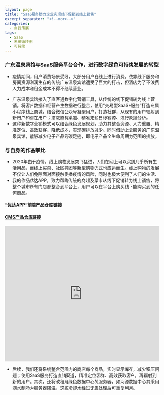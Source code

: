 ```yaml
---
layout: page
title: "SaaS服务助力企业实现线下促销到线上销售"
excerpt_separator: "<!--more-->"
categories:
  - 自我策展
tags:
  - SaaS
  - 系统循环图
  - 可持续
---
```

### 广东温泉宾馆与SaaS服务平台合作，进行数字绿色可持续发展的转型
- 疫情期间，用户消费场景受限，大部分用户在线上进行消费。依靠线下服务和房间资源利润生存的传统广东温泉宾馆遭受了巨大的打击，但酒店为了不浪费人力成本和租金成本不得不继续营业。    
<!--more-->
- 广东温泉宾馆接入了直客通数字化营销工具，从传统的线下促销转为线上营销。将客户数据和经营产生数据进行整合，使用“交易型SaaS+服务”打造专属小程序线上商城，结合微信公众号凝聚用户，打造社群，从现有的用户辐射到新用户和潜在用户；搭载直销渠道、精准定位目标客源、进行数据分析。
- 这种新数字营销模式可以结合绿色发展规划，助力其整合资源、人力重置、精准定位、高效获客、降低成本，实现碳排放减少。同时借助上云服务的广东温泉宾馆，能够减少电子产品的碳足迹，即电子产品全生命周期为范围的排放。


### 与自身的作品攀比

- 2020年由于疫情，线上购物发展突飞猛进，人们在网上可以买到几乎所有生活用品，而线上买菜、社区拼团等新型购物方式也应运而生。线上购物的发展不仅让人们免除面对面接触传播疫情的风险，同时也极大便利了人们的生活.
- 我的作品优达APP，致力帮助传统的商超及菜市从线下促销转为线上销售，将整个城市所有门店都整合到平台上，用户可以在平台上购买线下能购买到的任何商品。

#### [“优达APP“前端产品仓库链接]( http://app-design_team.gitee.io/app_team)
#### [CMS产品仓库链接](http://app-design_team.gitee.io/app_-cms)
<iframe width="500" height="440" frameborder="0" src="https://ncase.me/loopy/v1.1/?embed=1&data=[[[1,166,398,0,%22%25E6%259B%25B4%25E5%25A4%259A%25E5%2595%2586%25E5%2593%2581%25E9%2580%2589%25E6%258B%25A9%22,4],[3,269,194,0,%22%25E6%259B%25B4%25E4%25BD%258E%25E7%259A%2584%25E4%25BB%25B7%25E6%25A0%25BC%22,1],[4,903,355,0,%22%25E6%259B%25B4%25E5%25A4%259A%25E5%2595%2586%25E8%25B6%2585%25E5%2585%25A5%25E9%25A9%25BB%22,2],[5,625,150,0,%22%25E6%259B%25B4%25E5%25A4%259A%25E7%259A%2584%25E9%259C%2580%25E6%25B1%2582%22,3],[6,411,360,0,%22%25E7%2594%25A8%25E6%2588%25B7%25E7%25AD%2589%25E5%2588%25B0%25E6%2597%25B6%25E9%2597%25B4%25E6%259B%25B4%25E7%259F%25AD%22,4],[7,631,589,0,%22%25E6%259B%25B4%25E5%25A4%25A7%25E7%259A%2584%25E8%25A6%2586%25E7%259B%2596%25E9%259D%25A2%25E7%25A7%25AF%22,3]],[[3,5,-18,1,0],[5,4,-9,1,0],[4,7,-49,1,0],[7,6,-26,1,0],[1,3,17,1,0],[7,1,39,1,0],[6,5,29,1,0]],[],7%5D"></iframe>

- 后续，我们还将系统整合范围内的商店每个商品，实时显示库存，减少积压问题；使用SaaS服务打造直销渠道，精准定位客群、高效获取客户，再辐射到新的用户。其次，还将改租用绿色数据中心的服务器，如河源数据中心其采用湖水制冷为服务器降温，这些冷却水经过无害处理后可重复利用。
